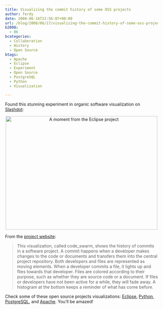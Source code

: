```yaml
---
title: Visualizing the commit history of some OSS projects
author: ferdy
date: 2008-06-16T22:56:07+00:00
url: /blog/2008/06/17/visualizing-the-commit-history-of-some-oss-projects/
b2008:
  - 06
bcategories:
  - Collaboration
  - History
  - Open Source
btags:
  - Apache
  - Eclipse
  - Experiment
  - Open Source
  - PostgreSQL
  - Python
  - Visualization

---
```

Found this stunning experiment in organic software visualization on [Slashdot][1]:

<center>
  <a href="http://www.vimeo.com/1130828"><img src="/blog/images/2008/06/eclipse_code_swarm.png" alt="A moment from the Eclipse project" title="code_swarm: Eclipse" width="500" height="375" class="alignnone size-full wp-image-298" /></a>
</center>

From the [project website][2]:

> This visualization, called code_swarm, shows the history of commits in a software project. A commit happens when a developer makes changes to the code or documents and transfers them into the central project repository. Both developers and files are represented as moving elements. When a developer commits a file, it lights up and flies towards that developer. Files are colored according to their purpose, such as whether they are source code or a document. If files or developers have not been active for a while, they will fade away. A histogram at the bottom keeps a reminder of what has come before.

Check some of these open source projects visualizations: [Eclipse][3], [Python][4], [PostgreSQL][5], and [Apache][6]. You&#8217;ll be amazed!

 [1]: http://developers.slashdot.org/developers/08/06/16/1855209.shtml
 [2]: http://vis.cs.ucdavis.edu/~ogawa/codeswarm/
 [3]: http://www.vimeo.com/1130828
 [4]: http://www.vimeo.com/1093745
 [5]: http://www.vimeo.com/1081680
 [6]: http://www.vimeo.com/1076588